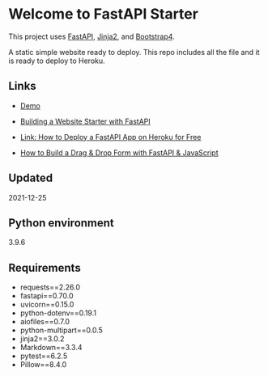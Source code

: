 <h1>Welcome to FastAPI Starter</h1>

<p>
This project uses <a href="https://fastapi.tiangolo.com/">FastAPI</a>, <a href="https://jinja.palletsprojects.com/en/2.11.x/">Jinja2</a>, and <a href="https://getbootstrap.com/docs/4.1/getting-started/introduction/">Bootstrap4</a>.

A static simple website ready to deploy.
This repo includes all the file and it is ready to deploy to Heroku.
</p>

## Links

- [Demo](https://fastapi-web-starter-2.herokuapp.com/)

- [Building a Website Starter with FastAPI](https://levelup.gitconnected.com/building-a-website-starter-with-fastapi-92d077092864)
- [Link: How to Deploy a FastAPI App on Heroku for Free](https://towardsdatascience.com/how-to-deploy-your-fastapi-app-on-heroku-for-free-8d4271a4ab9)
- [How to Build a Drag & Drop Form with FastAPI & JavaScript](https://towardsdatascience.com/how-to-build-a-drag-drop-form-with-python-javascript-f5e43433b005)
  


## Updated

2021-12-25

## Python environment

3.9.6

## Requirements

- requests==2.26.0
- fastapi==0.70.0
- uvicorn==0.15.0
- python-dotenv==0.19.1
- aiofiles==0.7.0
- python-multipart==0.0.5
- jinja2==3.0.2
- Markdown==3.3.4
- pytest==6.2.5
- Pillow==8.4.0
  